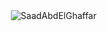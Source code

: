 <img align="right" src="https://visitor-badge.laobi.icu/badge?page_id=SaadAbdElGhaffar/README.md" alt="SaadAbdElGhaffar"> 

